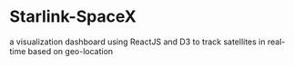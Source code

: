 # Starlink-SpaceX
a visualization dashboard using ReactJS and D3 to track satellites in real-time based on geo-location
